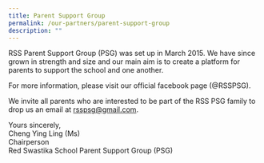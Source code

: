 ```yaml
---
title: Parent Support Group
permalink: /our-partners/parent-support-group
description: ""
---
```

RSS Parent Support Group (PSG) was set up in March 2015. We have since grown in strength and size and our main aim is to create a platform for parents to support the school and one another.

For more information, please visit our official facebook page (@RSSPSG).

We invite all parents who are interested to be part of the RSS PSG family to drop us an email at rsspsg@gmail.com.

Yours sincerely,
<br>Cheng Ying Ling (Ms)
<br>Chairperson
<br>Red Swastika School Parent Support Group (PSG)